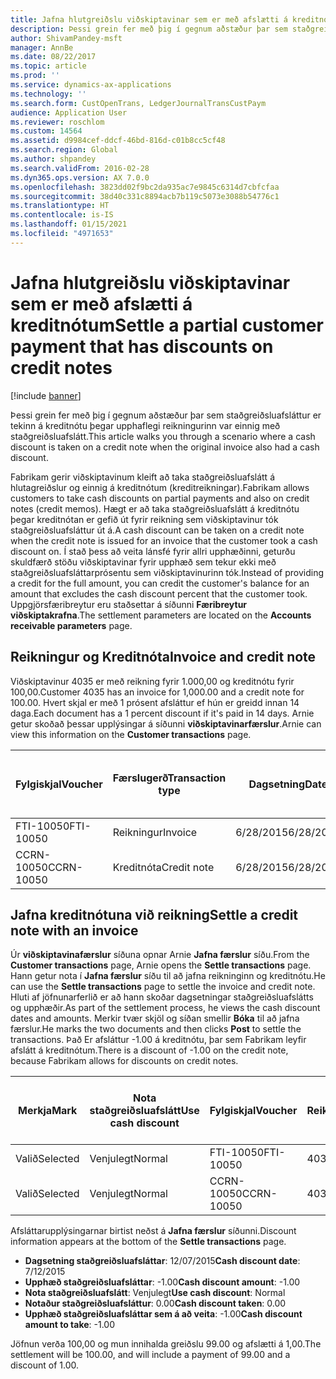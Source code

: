 ```yaml
---
title: Jafna hlutgreiðslu viðskiptavinar sem er með afslætti á kreditnótum
description: Þessi grein fer með þig í gegnum aðstæður þar sem staðgreiðsluafsláttur er tekinn á kreditnótu þegar upphaflegi reikningurinn var einnig með staðgreiðsluafslátt.
author: ShivamPandey-msft
manager: AnnBe
ms.date: 08/22/2017
ms.topic: article
ms.prod: ''
ms.service: dynamics-ax-applications
ms.technology: ''
ms.search.form: CustOpenTrans, LedgerJournalTransCustPaym
audience: Application User
ms.reviewer: roschlom
ms.custom: 14564
ms.assetid: d9984cef-ddcf-46bd-816d-c01b8cc5cf48
ms.search.region: Global
ms.author: shpandey
ms.search.validFrom: 2016-02-28
ms.dyn365.ops.version: AX 7.0.0
ms.openlocfilehash: 3823dd02f9bc2da935ac7e9845c6314d7cbfcfaa
ms.sourcegitcommit: 38d40c331c8894acb7b119c5073e3088b54776c1
ms.translationtype: HT
ms.contentlocale: is-IS
ms.lasthandoff: 01/15/2021
ms.locfileid: "4971653"
---
```

# <a name="settle-a-partial-customer-payment-that-has-discounts-on-credit-notes"></a><span data-ttu-id="b6172-103">Jafna hlutgreiðslu viðskiptavinar sem er með afslætti á kreditnótum</span><span class="sxs-lookup"><span data-stu-id="b6172-103">Settle a partial customer payment that has discounts on credit notes</span></span>

[!include [banner](../includes/banner.md)]

<span data-ttu-id="b6172-104">Þessi grein fer með þig í gegnum aðstæður þar sem staðgreiðsluafsláttur er tekinn á kreditnótu þegar upphaflegi reikningurinn var einnig með staðgreiðsluafslátt.</span><span class="sxs-lookup"><span data-stu-id="b6172-104">This article walks you through a scenario where a cash discount is taken on a credit note when the original invoice also had a cash discount.</span></span> 

<span data-ttu-id="b6172-105">Fabrikam gerir viðskiptavinum kleift að taka staðgreiðsluafslátt á hlutagreiðslur og einnig á kreditnótum (kreditreikningar).</span><span class="sxs-lookup"><span data-stu-id="b6172-105">Fabrikam allows customers to take cash discounts on partial payments and also on credit notes (credit memos).</span></span> <span data-ttu-id="b6172-106">Hægt er að taka staðgreiðsluafslátt á kreditnótu þegar kreditnótan er gefið út fyrir reikning sem viðskiptavinur tók staðgreiðsluafsláttur út á.</span><span class="sxs-lookup"><span data-stu-id="b6172-106">A cash discount can be taken on a credit note when the credit note is issued for an invoice that the customer took a cash discount on.</span></span> <span data-ttu-id="b6172-107">Í stað þess að veita lánsfé fyrir allri upphæðinni, geturðu skuldfærð stöðu viðskiptavinar fyrir upphæð sem tekur ekki með staðgreiðsluafsláttarprósentu sem viðskiptavinurinn tók.</span><span class="sxs-lookup"><span data-stu-id="b6172-107">Instead of providing a credit for the full amount, you can credit the customer's balance for an amount that excludes the cash discount percent that the customer took.</span></span> <span data-ttu-id="b6172-108">Uppgjörsfæribreytur eru staðsettar á síðunni **Færibreytur viðskiptakrafna**.</span><span class="sxs-lookup"><span data-stu-id="b6172-108">The settlement parameters are located on the **Accounts receivable parameters** page.</span></span>

## <a name="invoice-and-credit-note"></a><span data-ttu-id="b6172-109">Reikningur og Kreditnóta</span><span class="sxs-lookup"><span data-stu-id="b6172-109">Invoice and credit note</span></span>
<span data-ttu-id="b6172-110">Viðskiptavinur 4035 er með reikning fyrir 1.000,00 og kreditnótu fyrir 100,00.</span><span class="sxs-lookup"><span data-stu-id="b6172-110">Customer 4035 has an invoice for 1,000.00 and a credit note for 100.00.</span></span> <span data-ttu-id="b6172-111">Hvert skjal er með 1 prósent afsláttur ef hún er greidd innan 14 daga.</span><span class="sxs-lookup"><span data-stu-id="b6172-111">Each document has a 1 percent discount if it's paid in 14 days.</span></span> <span data-ttu-id="b6172-112">Arnie getur skoðað þessar upplýsingar á síðunni **viðskiptavinarfærslur**.</span><span class="sxs-lookup"><span data-stu-id="b6172-112">Arnie can view this information on the **Customer transactions** page.</span></span>

| <span data-ttu-id="b6172-113">Fylgiskjal</span><span class="sxs-lookup"><span data-stu-id="b6172-113">Voucher</span></span>    | <span data-ttu-id="b6172-114">Færslugerð</span><span class="sxs-lookup"><span data-stu-id="b6172-114">Transaction type</span></span> | <span data-ttu-id="b6172-115">Dagsetning</span><span class="sxs-lookup"><span data-stu-id="b6172-115">Date</span></span>      | <span data-ttu-id="b6172-116">Reikningur</span><span class="sxs-lookup"><span data-stu-id="b6172-116">Invoice</span></span>  | <span data-ttu-id="b6172-117">Upphæð í færslugjaldmiðli - debet</span><span class="sxs-lookup"><span data-stu-id="b6172-117">Amount in transaction currency debit</span></span> | <span data-ttu-id="b6172-118">Upphæð í færslugjaldmiðli - kredit</span><span class="sxs-lookup"><span data-stu-id="b6172-118">Amount in transaction currency credit</span></span> | <span data-ttu-id="b6172-119">Staða</span><span class="sxs-lookup"><span data-stu-id="b6172-119">Balance</span></span>  | <span data-ttu-id="b6172-120">Gjaldmiðill</span><span class="sxs-lookup"><span data-stu-id="b6172-120">Currency</span></span> |
|------------|------------------|-----------|----------|--------------------------------------|---------------------------------------|----------|----------|
| <span data-ttu-id="b6172-121">FTI-10050</span><span class="sxs-lookup"><span data-stu-id="b6172-121">FTI-10050</span></span>  | <span data-ttu-id="b6172-122">Reikningur</span><span class="sxs-lookup"><span data-stu-id="b6172-122">Invoice</span></span>          | <span data-ttu-id="b6172-123">6/28/2015</span><span class="sxs-lookup"><span data-stu-id="b6172-123">6/28/2015</span></span> | <span data-ttu-id="b6172-124">10050</span><span class="sxs-lookup"><span data-stu-id="b6172-124">10050</span></span>    | <span data-ttu-id="b6172-125">1.000,00</span><span class="sxs-lookup"><span data-stu-id="b6172-125">1,000.00</span></span>                             |                                       | <span data-ttu-id="b6172-126">1.000,00</span><span class="sxs-lookup"><span data-stu-id="b6172-126">1,000.00</span></span> | <span data-ttu-id="b6172-127">USD</span><span class="sxs-lookup"><span data-stu-id="b6172-127">USD</span></span>      |
| <span data-ttu-id="b6172-128">CCRN-10050</span><span class="sxs-lookup"><span data-stu-id="b6172-128">CCRN-10050</span></span> | <span data-ttu-id="b6172-129">Kreditnóta</span><span class="sxs-lookup"><span data-stu-id="b6172-129">Credit note</span></span>      | <span data-ttu-id="b6172-130">6/28/2015</span><span class="sxs-lookup"><span data-stu-id="b6172-130">6/28/2015</span></span> | <span data-ttu-id="b6172-131">CR-10050</span><span class="sxs-lookup"><span data-stu-id="b6172-131">CR-10050</span></span> |                                      | <span data-ttu-id="b6172-132">100,00</span><span class="sxs-lookup"><span data-stu-id="b6172-132">100.00</span></span>                                | <span data-ttu-id="b6172-133">-100,00</span><span class="sxs-lookup"><span data-stu-id="b6172-133">-100.00</span></span>  | <span data-ttu-id="b6172-134">USD</span><span class="sxs-lookup"><span data-stu-id="b6172-134">USD</span></span>      |

## <a name="settle-a-credit-note-with-an-invoice"></a><span data-ttu-id="b6172-135">Jafna kreditnótuna við reikning</span><span class="sxs-lookup"><span data-stu-id="b6172-135">Settle a credit note with an invoice</span></span>
<span data-ttu-id="b6172-136">Úr **viðskiptavinafærslur** síðuna opnar Arnie **Jafna færslur** síðu.</span><span class="sxs-lookup"><span data-stu-id="b6172-136">From the **Customer transactions** page, Arnie opens the **Settle transactions** page.</span></span> <span data-ttu-id="b6172-137">Hann getur nota í **Jafna færslur** síðu til að jafna reikninginn og kreditnótu.</span><span class="sxs-lookup"><span data-stu-id="b6172-137">He can use the **Settle transactions** page to settle the invoice and credit note.</span></span> <span data-ttu-id="b6172-138">Hluti af jöfnunarferlið er að hann skoðar dagsetningar staðgreiðsluafslátts og upphæðir.</span><span class="sxs-lookup"><span data-stu-id="b6172-138">As part of the settlement process, he views the cash discount dates and amounts.</span></span> <span data-ttu-id="b6172-139">Merkir tvær skjöl og síðan smellir **Bóka** til að jafna færslur.</span><span class="sxs-lookup"><span data-stu-id="b6172-139">He marks the two documents and then clicks **Post** to settle the transactions.</span></span> <span data-ttu-id="b6172-140">Það Er afsláttur -1.00 á kreditnótu, þar sem Fabrikam leyfir afslátt á kreditnótum.</span><span class="sxs-lookup"><span data-stu-id="b6172-140">There is a discount of -1.00 on the credit note, because Fabrikam allows for discounts on credit notes.</span></span>

| <span data-ttu-id="b6172-141">Merkja</span><span class="sxs-lookup"><span data-stu-id="b6172-141">Mark</span></span>     | <span data-ttu-id="b6172-142">Nota staðgreiðsluafslátt</span><span class="sxs-lookup"><span data-stu-id="b6172-142">Use cash discount</span></span> | <span data-ttu-id="b6172-143">Fylgiskjal</span><span class="sxs-lookup"><span data-stu-id="b6172-143">Voucher</span></span>    | <span data-ttu-id="b6172-144">Reikningur</span><span class="sxs-lookup"><span data-stu-id="b6172-144">Account</span></span> | <span data-ttu-id="b6172-145">Dagsetning</span><span class="sxs-lookup"><span data-stu-id="b6172-145">Date</span></span>      | <span data-ttu-id="b6172-146">Gjalddagi</span><span class="sxs-lookup"><span data-stu-id="b6172-146">Due date</span></span>  | <span data-ttu-id="b6172-147">Reikningur</span><span class="sxs-lookup"><span data-stu-id="b6172-147">Invoice</span></span>  | <span data-ttu-id="b6172-148">Upphæð í gjaldmiðli færslu</span><span class="sxs-lookup"><span data-stu-id="b6172-148">Amount in transaction currency</span></span> | <span data-ttu-id="b6172-149">Gjaldmiðill</span><span class="sxs-lookup"><span data-stu-id="b6172-149">Currency</span></span> | <span data-ttu-id="b6172-150">Upphæð til jöfnunar</span><span class="sxs-lookup"><span data-stu-id="b6172-150">Amount to settle</span></span> |
|----------|-------------------|------------|---------|-----------|-----------|----------|--------------------------------|----------|------------------|
| <span data-ttu-id="b6172-151">Valið</span><span class="sxs-lookup"><span data-stu-id="b6172-151">Selected</span></span> | <span data-ttu-id="b6172-152">Venjulegt</span><span class="sxs-lookup"><span data-stu-id="b6172-152">Normal</span></span>            | <span data-ttu-id="b6172-153">FTI-10050</span><span class="sxs-lookup"><span data-stu-id="b6172-153">FTI-10050</span></span>  | <span data-ttu-id="b6172-154">4035</span><span class="sxs-lookup"><span data-stu-id="b6172-154">4035</span></span>    | <span data-ttu-id="b6172-155">6/28/2015</span><span class="sxs-lookup"><span data-stu-id="b6172-155">6/28/2015</span></span> | <span data-ttu-id="b6172-156">7/28/2015</span><span class="sxs-lookup"><span data-stu-id="b6172-156">7/28/2015</span></span> | <span data-ttu-id="b6172-157">10050</span><span class="sxs-lookup"><span data-stu-id="b6172-157">10050</span></span>    | <span data-ttu-id="b6172-158">1.000,00</span><span class="sxs-lookup"><span data-stu-id="b6172-158">1,000.00</span></span>                       | <span data-ttu-id="b6172-159">USD</span><span class="sxs-lookup"><span data-stu-id="b6172-159">USD</span></span>      | <span data-ttu-id="b6172-160">990,00</span><span class="sxs-lookup"><span data-stu-id="b6172-160">990.00</span></span>           |
| <span data-ttu-id="b6172-161">Valið</span><span class="sxs-lookup"><span data-stu-id="b6172-161">Selected</span></span> | <span data-ttu-id="b6172-162">Venjulegt</span><span class="sxs-lookup"><span data-stu-id="b6172-162">Normal</span></span>            | <span data-ttu-id="b6172-163">CCRN-10050</span><span class="sxs-lookup"><span data-stu-id="b6172-163">CCRN-10050</span></span> | <span data-ttu-id="b6172-164">4035</span><span class="sxs-lookup"><span data-stu-id="b6172-164">4035</span></span>    | <span data-ttu-id="b6172-165">6/28/2015</span><span class="sxs-lookup"><span data-stu-id="b6172-165">6/28/2015</span></span> | <span data-ttu-id="b6172-166">7/28/2015</span><span class="sxs-lookup"><span data-stu-id="b6172-166">7/28/2015</span></span> | <span data-ttu-id="b6172-167">CR-10050</span><span class="sxs-lookup"><span data-stu-id="b6172-167">CR-10050</span></span> | <span data-ttu-id="b6172-168">-100,00</span><span class="sxs-lookup"><span data-stu-id="b6172-168">-100.00</span></span>                        | <span data-ttu-id="b6172-169">USD</span><span class="sxs-lookup"><span data-stu-id="b6172-169">USD</span></span>      | <span data-ttu-id="b6172-170">99,00</span><span class="sxs-lookup"><span data-stu-id="b6172-170">-99.00</span></span>           |

<span data-ttu-id="b6172-171">Afsláttarupplýsingarnar birtist neðst á **Jafna færslur** síðunni.</span><span class="sxs-lookup"><span data-stu-id="b6172-171">Discount information appears at the bottom of the **Settle transactions** page.</span></span>

- <span data-ttu-id="b6172-172">**Dagsetning staðgreiðsluafsláttar**: 12/07/2015</span><span class="sxs-lookup"><span data-stu-id="b6172-172">**Cash discount date**: 7/12/2015</span></span> 
- <span data-ttu-id="b6172-173">**Upphæð staðgreiðsluafsláttar**: -1.00</span><span class="sxs-lookup"><span data-stu-id="b6172-173">**Cash discount amount**: -1.00</span></span>     
- <span data-ttu-id="b6172-174">**Nota staðgreiðsluafslátt**: Venjulegt</span><span class="sxs-lookup"><span data-stu-id="b6172-174">**Use cash discount**: Normal</span></span>    
- <span data-ttu-id="b6172-175">**Notaður staðgreiðsluafsláttur**: 0.00</span><span class="sxs-lookup"><span data-stu-id="b6172-175">**Cash discount taken**: 0.00</span></span>      
- <span data-ttu-id="b6172-176">**Upphæð staðgreiðsluafsláttar sem á að veita**: -1.00</span><span class="sxs-lookup"><span data-stu-id="b6172-176">**Cash discount amount to take**: -1.00</span></span>     

<span data-ttu-id="b6172-177">Jöfnun verða 100,00 og mun innihalda greiðslu 99.00 og afslætti á 1,00.</span><span class="sxs-lookup"><span data-stu-id="b6172-177">The settlement will be 100.00, and will include a payment of 99.00 and a discount of 1.00.</span></span>



